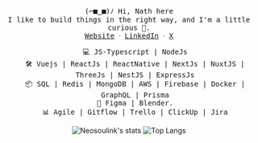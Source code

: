<p align="center">
 <samp>(⌐■‿■)ﾉ  Hi, Nath here</samp>
 </br>
  <samp>
    I like to build things in the right way, and I'm a little curious 👀.<br/>
    <a href="https://nathan-mande.netlify.app/">Website</a> ᐧ
    <a href="https://www.linkedin.com/in/nathan-mande-87b0b2196">LinkedIn</a> ᐧ
    <a href="https://twitter.com/nsl_nathan">X</a>
  </samp>
</p>

<ul align="center">
  <samp align="center">💻 JS-Typescript | NodeJs</samp></br>
  <samp align="center">🛠 Vuejs | ReactJs | ReactNative | NextJs | NuxtJS | ThreeJs | NestJS | ExpressJs</samp></br>
  <samp align="center">📦 SQL | Redis | MongoDB | AWS | Firebase | Docker | GraphQL | Prisma</samp></br>
  <samp align="center">💅 Figma | Blender.</samp></br>
  <samp align="center" >📊 Agile | Gitflow | Trello | ClickUp | Jira</samp></br>
</ul>

<p align="center">
  <img alt="Neosoulink's stats" src="https://github-readme-stats.vercel.app/api?username=Neosoulink&show_icons=true&icon_color=2F81F7&layout=compact&show_owner=true&theme=gotham&text_color=999999&bg_color=00000000&title_color=2F81F7&hide_title=true&hide_border=true" />
  <img alt="Top Langs" src="https://github-readme-stats.vercel.app/api/top-langs/?username=Neosoulink&include_all_commits=true&layout=compact&langs_count=6&hide=html,css,less,scss,hack,php,javascript&show_icons=true&icon_color=2F81F7&count_private=true&theme=gotham&text_color=999999&bg_color=00000000&title_color=2F81F7&hide_border=true" />
</p>

